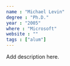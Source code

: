 ```yaml
---
name : "Michael Levin"
degree : "Ph.D."
year : "2005"
where : "Microsoft"
website : ""
tags : ["alum"]
---
```

Add description here.
